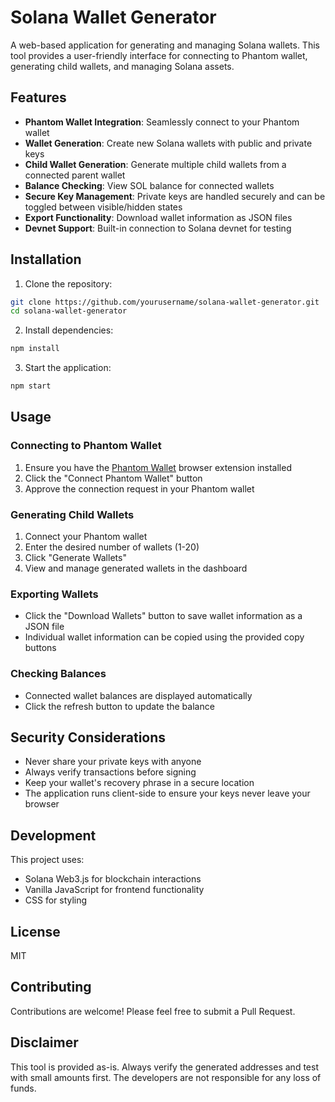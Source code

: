 # Solana Wallet Generator

A web-based application for generating and managing Solana wallets. This tool provides a user-friendly interface for connecting to Phantom wallet, generating child wallets, and managing Solana assets.

## Features

- **Phantom Wallet Integration**: Seamlessly connect to your Phantom wallet
- **Wallet Generation**: Create new Solana wallets with public and private keys
- **Child Wallet Generation**: Generate multiple child wallets from a connected parent wallet
- **Balance Checking**: View SOL balance for connected wallets
- **Secure Key Management**: Private keys are handled securely and can be toggled between visible/hidden states
- **Export Functionality**: Download wallet information as JSON files
- **Devnet Support**: Built-in connection to Solana devnet for testing

## Installation

1. Clone the repository:
```bash
git clone https://github.com/yourusername/solana-wallet-generator.git
cd solana-wallet-generator
```

2. Install dependencies:
```bash
npm install
```

3. Start the application:
```bash
npm start
```

## Usage

### Connecting to Phantom Wallet
1. Ensure you have the [Phantom Wallet](https://phantom.app/) browser extension installed
2. Click the "Connect Phantom Wallet" button
3. Approve the connection request in your Phantom wallet

### Generating Child Wallets
1. Connect your Phantom wallet
2. Enter the desired number of wallets (1-20)
3. Click "Generate Wallets"
4. View and manage generated wallets in the dashboard

### Exporting Wallets
- Click the "Download Wallets" button to save wallet information as a JSON file
- Individual wallet information can be copied using the provided copy buttons

### Checking Balances
- Connected wallet balances are displayed automatically
- Click the refresh button to update the balance

## Security Considerations

- Never share your private keys with anyone
- Always verify transactions before signing
- Keep your wallet's recovery phrase in a secure location
- The application runs client-side to ensure your keys never leave your browser

## Development

This project uses:
- Solana Web3.js for blockchain interactions
- Vanilla JavaScript for frontend functionality
- CSS for styling

## License

MIT

## Contributing

Contributions are welcome! Please feel free to submit a Pull Request.

## Disclaimer

This tool is provided as-is. Always verify the generated addresses and test with small amounts first. The developers are not responsible for any loss of funds.